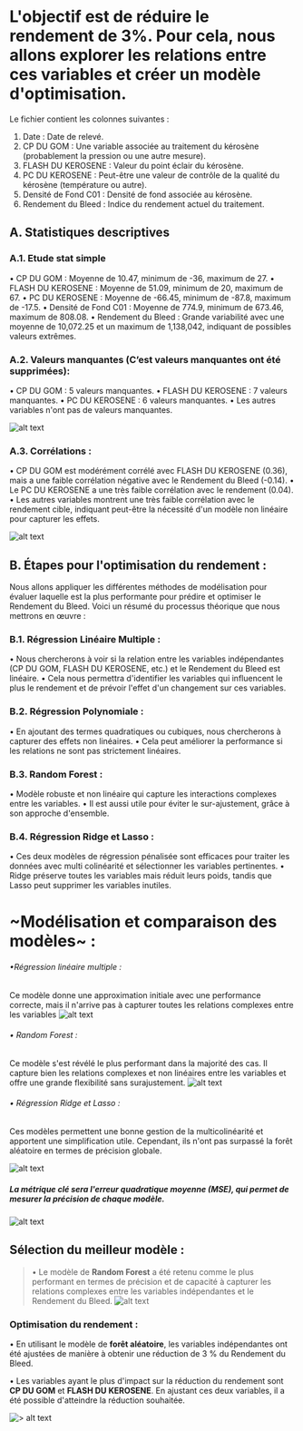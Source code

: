 # L'objectif est de réduire le rendement de 3%. Pour cela, nous allons explorer les relations entre ces variables et créer un modèle d'optimisation.

Le fichier contient les colonnes suivantes :
1.	Date : Date de relevé.
2.	CP DU GOM : Une variable associée au traitement du kérosène (probablement la pression ou une autre mesure).
3.	FLASH DU KEROSENE : Valeur du point éclair du kérosène.
4.	PC DU KEROSENE : Peut-être une valeur de contrôle de la qualité du kérosène (température ou autre).
5.	Densité de Fond C01 : Densité de fond associée au kérosène.
6.	Rendement du Bleed : Indice du rendement actuel du traitement.

## A.	Statistiques descriptives 
### A.1. Etude stat simple
•	CP DU GOM : Moyenne de 10.47, minimum de -36, maximum de 27.
•	FLASH DU KEROSENE : Moyenne de 51.09, minimum de 20, maximum de 67.
•	PC DU KEROSENE : Moyenne de -66.45, minimum de -87.8, maximum de -17.5.
•	Densité de Fond C01 : Moyenne de 774.9, minimum de 673.46, maximum de 808.08.
•	Rendement du Bleed : Grande variabilité avec une moyenne de 10,072.25 et un maximum de 1,138,042, indiquant de possibles valeurs extrêmes.
### A.2. Valeurs manquantes (C’est valeurs manquantes ont été supprimées):
•	CP DU GOM : 5 valeurs manquantes.
•	FLASH DU KEROSENE : 7 valeurs manquantes.
•	PC DU KEROSENE : 6 valeurs manquantes.
•	Les autres variables n'ont pas de valeurs manquantes.

![alt text](image.png)

### A.3. Corrélations :
•	CP DU GOM est modérément corrélé avec FLASH DU KEROSENE (0.36), mais a une faible corrélation négative avec le Rendement du Bleed (-0.14).
•	Le PC DU KEROSENE a une très faible corrélation avec le rendement (0.04).
•	Les autres variables montrent une très faible corrélation avec le rendement cible, indiquant peut-être la nécessité d'un modèle non linéaire pour capturer les effets.

![alt text](image-1.png)

## B. Étapes pour l'optimisation du rendement :

Nous allons appliquer les différentes méthodes de modélisation pour évaluer laquelle est la plus performante pour prédire et optimiser le Rendement du Bleed. Voici un résumé du processus théorique que nous mettrons en œuvre :
### B.1. Régression Linéaire Multiple :
•	Nous chercherons à voir si la relation entre les variables indépendantes (CP DU GOM, FLASH DU KEROSENE, etc.) et le Rendement du Bleed est linéaire.
•	Cela nous permettra d'identifier les variables qui influencent le plus le rendement et de prévoir l'effet d'un changement sur ces variables.
### B.2. Régression Polynomiale :
•	En ajoutant des termes quadratiques ou cubiques, nous chercherons à capturer des effets non linéaires.
•	Cela peut améliorer la performance si les relations ne sont pas strictement linéaires.
### B.3. Random Forest :
•	Modèle robuste et non linéaire qui capture les interactions complexes entre les variables.
•	Il est aussi utile pour éviter le sur-ajustement, grâce à son approche d'ensemble.
### B.4. Régression Ridge et Lasso :
•	Ces deux modèles de régression pénalisée sont efficaces pour traiter les données avec multi colinéarité et sélectionner les variables pertinentes.
•	Ridge préserve toutes les variables mais réduit leurs poids, tandis que Lasso peut supprimer les variables inutiles.


# ~Modélisation et comparaison des modèles~ :
###### •Régression linéaire multiple : 
Ce modèle donne une approximation initiale avec une performance correcte, mais il n'arrive pas à capturer toutes les relations complexes entre les variables
![alt text](image-2.png)




###### •	Random Forest :
 Ce modèle s'est révélé le plus performant dans la majorité des cas. Il capture bien les relations complexes et non linéaires entre les variables et offre une grande flexibilité sans surajustement.
 ![alt text](image-3.png)

 ###### •	Régression Ridge et Lasso :
  Ces modèles permettent une bonne gestion de la multicolinéarité et apportent une simplification utile. Cependant, ils n'ont pas surpassé la forêt aléatoire en termes de précision globale.

![alt text](image-4.png)


##### La métrique clé sera l'erreur quadratique moyenne (MSE), qui permet de mesurer la précision de chaque modèle.

![alt text](image-5.png)

## Sélection du meilleur modèle :
>•	Le modèle de **Random Forest** a été retenu comme le plus performant en termes de précision et de capacité à capturer les relations complexes entre les variables indépendantes et le Rendement du Bleed.
![alt text](image-6.png)

### Optimisation du rendement :
•	En utilisant le modèle de **forêt aléatoire**, les variables indépendantes ont été ajustées de manière à obtenir une réduction de 3 % du Rendement du Bleed.


•	Les variables ayant le plus d'impact sur la réduction du rendement sont **CP DU GOM** et **FLASH DU KEROSENE**. En ajustant ces deux variables, il a été possible d'atteindre la réduction souhaitée.


![> alt text](image-7.png)
